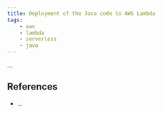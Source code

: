 ```yaml
---
title: Deployment of the Java code to AWS Lambda
tags:
    - aws
    - lambda
    - serverless
    - java
---
```


...

References
----------
- ...
